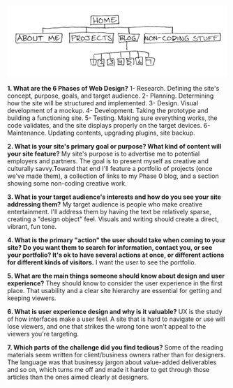 ![Site map](imgs/site-map.png)

**1. What are the 6 Phases of Web Design?**
1- Research. Defining the site's concept, purpose, goals, and target audience.
2- Planning. Determining how the site will be structured and implemented.
3- Design. Visual development of a mockup.
4- Development. Taking the prototype and building a functioning site.
5- Testing. Making sure everything works, the code validates, and the site displays properly on the target devices.
6- Maintenance. Updating contents, upgrading plugins, site backup.

**2. What is your site's primary goal or purpose? What kind of content will your site feature?**
My site's purpose is to advertise me to potential employers and partners. The goal is to present myself as creative and culturally savvy.Toward that end I'll feature a portfolio of projects (once we've made them), a collection of links to my Phase 0 blog, and a section showing some non-coding creative work.

**3. What is your target audience's interests and how do you see your site addressing them?**
My target audience is people who make creative entertainment. I'll address them by having the text be relatively sparse, creating a "design object" feel. Visuals and writing should create a direct, vibrant, fun tone.

**4. What is the primary "action" the user should take when coming to your site? Do you want them to search for information, contact you, or see your portfolio? It's ok to have several actions at once, or different actions for different kinds of visitors.**
I want the user to see the portfolio.

**5. What are the main things someone should know about design and user experience?**
They should know to consider the user experience in the first place. That usability and a clear site hierarchy are essential for getting and keeping viewers.

**6. What is user experience design and why is it valuable?**
UX is the study of how interfaces make a user feel. A site that is hard to navigate or use will lose viewers, and one that strikes the wrong tone won't appeal to the viewers you're targeting.

**7. Which parts of the challenge did you find tedious?**
Some of the reading materials seem written for client/business owners rather than for designers. The language was that businessy jargon about value-added deliverables and so on, which turns me off and made it harder to get through those articles than the ones aimed clearly at designers.